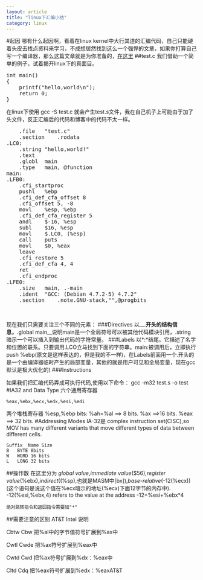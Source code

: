 ```yaml
---
layout: article
title: "linux下汇编小结"
category: linux
---
```

#起因
哪有什么起因啊，看着在linux kernel中大行其道的汇编代码，自己只能硬着头皮去找点资料来学习，不成想居然找到这么一个强悍的文章，如果你打算自己写一个编译器，那么这篇文章就是为你准备的，[在这里](http://www3.nd.edu/~dthain/courses/cse40243/fall2008/ia32-intro.html)
##test.c
我们借助一个简单的例子，试着揭开linux下的真面目。
<pre>
int main()
{
	printf("hello,world\n");
	return 0;
}
</pre>
在linux下使用 gcc -S test.c 就会产生test.s文件，我在自己机子上可能由于加了头文件，反正汇编后的代码和博客中的代码不太一样。
<pre>
	.file	"test.c"
	.section	.rodata
.LC0:
	.string	"hello,world!"
	.text
	.globl	main
	.type	main, @function
main:
.LFB0:
	.cfi_startproc
	pushl	%ebp
	.cfi_def_cfa_offset 8
	.cfi_offset 5, -8
	movl	%esp, %ebp
	.cfi_def_cfa_register 5
	andl	$-16, %esp
	subl	$16, %esp
	movl	$.LC0, (%esp)
	call	puts
	movl	$0, %eax
	leave
	.cfi_restore 5
	.cfi_def_cfa 4, 4
	ret
	.cfi_endproc
.LFE0:
	.size	main, .-main
	.ident	"GCC: (Debian 4.7.2-5) 4.7.2"
	.section	.note.GNU-stack,"",@progbits


</pre>
现在我们只需要关注三个不同的元素：
###Directives
以__.__开头的结构信息，__.global main__说明main是一个全局符号可以被其他代码模块引用，.string 暗示一个可以插入到输出代码的字符常量。
###Labels
以*:*结尾。它描述了名字和位置的联系。只要调用.LCO立马找到下面的字符串。main:被调用后，立即执行push %ebp(原文是这样表达的，但是我的不一样)，在Labels前面用一个.开头的是一个由编译器临时产生的局部变量，其他的就是用户可见和全局变量，现在gcc默认是极大优化的)
###Instructions

如果我们把汇编代码弄成可执行代码,使用以下命令：
	gcc -m32 test.s -o test
#IA32 and Data Type
六个通用寄存器	
	
	%eax,%ebx,%ecx,%edx,%esi,%edi
两个堆栈寄存器
	%esp,%ebp
bits:
	%ah=%al  ==> 8 bits. %ax ==>16 bits. %eax ==> 32 bits.
#Addressing Modes
IA-32是 complex instruction set(CISC),so MOV has many different variants that move different types of data between different cells.
	
	Suffix	Name Size
	B	BYTE 8bits
	W	WORD 16 bits
	L	LONG 32 bits

##操作数
在这里分为 *global value*,*immediate value*($56),*register value*(%ebx),*indirect*((%sp),也就是MASM中[bx]),*base-relative*(-12(%ecx))(这个语句是说这个值在%ecx暗示的地址(%ecx)下面12字节的内存中). -12(%esi,%ebx,4) refers to the value at the address -12+%esi+%ebx*4

	绝对跳转指令和返回指令需要加"*"
##需要注意的区别
AT&T	Intel	说明

Cbtw	Cbw      把%al中的字节值符号扩展到%ax中

Cwtl	Cwde	把%ax符号扩展到%eax中

Cwtd	Cwd	把%ax符号扩展到%dx：%eax中

Cltd	Cdq	把%eax符号扩展到%edx：%eaxAT&T
	


